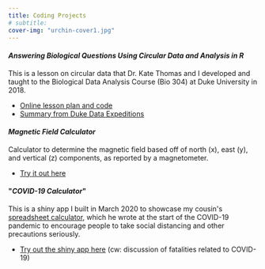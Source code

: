 ```yaml
---
title: Coding Projects
# subtitle:
cover-img: "urchin-cover1.jpg"
---
```


#### _Answering Biological Questions Using Circular Data and Analysis in R_
This is a lesson on circular data that Dr. Kate Thomas and I developed and taught to the Biological Data Analysis Course (Bio 304) at Duke University in 2018.
  - [Online lesson plan and code](https://bigdata.duke.edu/sites/bigdata.duke.edu/files/site-images/FullLesson.html)
  - [Summary from Duke Data Expeditions](https://bigdata.duke.edu/projects/answering-biological-questions-using-circular-data-and-analysis-r)

#### _Magnetic Field Calculator_
Calculator to determine the magnetic field based off of north (x), east (y), and vertical (z) components, as reported by a magnetometer.
- [Try it out here](https://jnotar.shinyapps.io/magnetic-calculator/)

#### "_COVID-19 Calculator_"
This is a shiny app I built in March 2020 to showcase my cousin's [spreadsheet calculator](https://docs.google.com/spreadsheets/d/19o7CnjXaSMWzbz-FuqmczUNu44fFkVm0TLzSSzJM6pk/edit?fbclid=IwAR2Q6JaYiO0e9cNZnCdqSVBIfvJV_4-Oe5H5yeMEuqkkXjVTUThJfOlwOWI#gid=0), which he wrote at the start of the COVID-19 pandemic to encourage people to take social distancing and other precautions seriously.
  - [Try out the shiny app here](https://jnotar.shinyapps.io/covid-app/) (cw: discussion of fatalities related to COVID-19)

